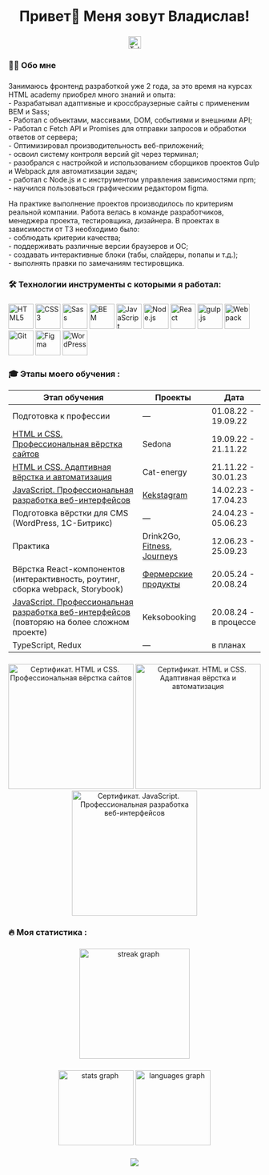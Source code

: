 ###

<h1 align="center">Привет👋 Меня зовут Владислав!</h1>

###

<div align="center">
    <a href="https://t.me/vlados66625">
        <img src="https://img.shields.io/static/v1?message=Telegram&logo=telegram&label=&color=2CA5E0&logoColor=white&labelColor=&style=for-the-badge"
            height="25" alt="Telegram" />
    </a>
</div>

###

<h3 align="left">👩‍💻 Обо мне</h3>

###

<p align="left">Занимаюсь фронтенд разработкой уже 2 года, за это время на курсах HTML academy приобрел много знаний и опыта: <br> - Разрабатывал адаптивные и кроссбраузерные сайты с примененим BEM и Sass;<br>- Работал с объектами, массивами, DOM, событиями и внешними API;<br>- Работал с Fetch API и Promises для отправки запросов и обработки ответов от сервера;<br>- Оптимизировал производительность веб-приложений;<br>- освоил систему контроля версий git через терминал;<br>- разобрался с настройкой и использованием сборщиков проектов Gulp и Webpack для автоматизации задач;<br>- работал с Node.js и с инструментом управления зависимостями npm;<br>- научился пользоваться графическим редактором figma.</p>
<p align="left">На практике выполнение проектов производилось по критериям реальной компании. Работа велась в команде разработчиков, менеджера проекта, тестировщика, дизайнера. В проектах в зависимости от ТЗ необходимо было:<br>- соблюдать критерии качества;<br>- поддерживать различные версии браузеров и ОС;<br>- создавать интерактивные блоки (табы, слайдеры, попапы и т.д.);<br>- выполнять правки по замечаниям тестировщика.</p>

###

<h3 align="left">🛠 Технологии инструменты с которыми я работал:</h3>

###

<div align="left">
    <a href="https://en.wikipedia.org/wiki/HTML5"><img
            src="https://profilinator.rishav.dev/skills-assets/html5-original-wordmark.svg" alt="HTML5"
            height="50" /></a>
    <a href="https://www.w3schools.com/css/"><img
            src="https://profilinator.rishav.dev/skills-assets/css3-original-wordmark.svg" alt="CSS3" height="50" /></a>
    <a href="https://sass-lang.com/"><img src="https://profilinator.rishav.dev/skills-assets/sass-original.svg"
            alt="Sass" height="50" /></a>
    <a href="http://getbem.com/"><img src="https://profilinator.rishav.dev/skills-assets/bem.svg" alt="BEM"
            height="50" /></a>
    <a href="https://www.javascript.com/"><img
            src="https://profilinator.rishav.dev/skills-assets/javascript-original.svg" alt="JavaScript"
            height="50" /></a>
    <a href="https://nodejs.org/"><img src="https://profilinator.rishav.dev/skills-assets/nodejs-original-wordmark.svg"
            alt="Node.js" height="50" /></a>
    <a href="https://reactjs.org/"><img src="https://profilinator.rishav.dev/skills-assets/react-original-wordmark.svg"
            alt="React" height="50" /></a>
    <a href="https://gulpjs.com/"><img src="https://profilinator.rishav.dev/skills-assets/gulp-plain.svg" alt="gulp.js"
            height="50" /></a>
    <a href="https://webpack.js.org/"><img src="https://profilinator.rishav.dev/skills-assets/webpack-original.svg"
            alt="Webpack" height="50" /></a>
    <a href="https://github.com/"><img src="https://profilinator.rishav.dev/skills-assets/git-scm-icon.svg" alt="Git"
            height="50" /></a>
    <a href="https://www.figma.com/"><img src="https://profilinator.rishav.dev/skills-assets/figma-icon.svg" alt="Figma"
            height="50" /></a>
    <a href="https://wordpress.com/"><img src="https://profilinator.rishav.dev/skills-assets/wordpress.png"
            alt="WordPress" height="50" /></a>
</div>

###

<h3 align="left">🎓 Этапы моего обучения :</h3>

<table>
    <thead>
        <tr>
            <th>Этап обучения</th>
            <th>Проекты</th>
            <th>Дата</th>
        </tr>
    </thead>
    <tbody>
        <tr>
            <td>Подготовка к профессии</td>
            <td>—</td>
            <td>01.08.22 - 19.09.22</td>
        </tr>
        <tr>
            <td><a class="main-menu__link" href="https://htmlacademy.ru/intensive/htmlcss">
                    HTML и&nbsp;CSS. Профессиональная вёрстка сайтов
                </a></td>
            <td>Sedona</td>
            <td>19.09.22 - 21.11.22</td>
        </tr>
        <tr>
            <td><a class="main-menu__link" href="https://htmlacademy.ru/intensive/adaptive">
                    HTML и&nbsp;CSS. Адаптивная вёрстка и&nbsp;автоматизация
                </a></td>
            <td>Cat-energy</td>
            <td>21.11.22 - 30.01.23</td>
        </tr>
        <tr>
            <td><a class="main-menu__link" href="https://htmlacademy.ru/intensive/javascript">
                    JavaScript. Профессиональная разработка веб-интерфейсов
                </a></td>
            <td><a class="main-menu__link" href="https://vlados66625.github.io/my-projects/">Kekstagram</a></td>
            <td>14.02.23 - 17.04.23</td>
        </tr>
        <tr>
            <td>Подготовка вёрстки для CMS (WordPress, 1С-Битрикс)</td>
            <td>—</td>
            <td>24.04.23 - 05.06.23</td>
        </tr>
        <tr>
            <td>Практика</td>
            <td>Drink2Go, <a class="main-menu__link" href="https://vlados66625.github.io/my-projects/">Fitness</a>, <a class="main-menu__link" href="https://vlados66625.github.io/my-projects/">Journeys</a></td>
            <td>12.06.23 - 25.09.23</td>
        </tr>
        <tr>
            <td>Вёрстка React-компонентов (интерактивность, роутинг, сборка webpack, Storybook)</td>
            <td><a class="main-menu__link" href="https://vlados66625.github.io/my-projects/">Фермерские продукты</a></td>
            <td>20.05.24 - 20.08.24</td>
        </tr>
        <tr>
            <td><a class="main-menu__link" href="https://htmlacademy.ru/intensive/javascript">
                    JavaScript. Профессиональная разработка веб-интерфейсов
                </a> (повторяю на более сложном проекте)</td>
            <td>Keksobooking</td>
            <td>20.08.24 - в процессе</td>
        </tr>
        <tr>
            <td>TypeScript, Redux</td>
            <td>—</td>
            <td>в планах</td>
        </tr>
    </tbody>
</table>

###

<div align="center">
    <img src="https://vlados66625.github.io/my-projects/certificates/website-layout.jpg" width="250" alt="Cертификат. HTML и CSS. Профессиональная вёрстка сайтов"/>
    <img src="https://vlados66625.github.io/my-projects/certificates/adaptive-layout.jpg" width="250" alt="Cертификат. HTML и CSS. Адаптивная вёрстка и автоматизация"/>
    <img src="https://vlados66625.github.io/my-projects/certificates/professional-JS.jpg" width="250" alt="Cертификат. JavaScript. Профессиональная разработка веб-интерфейсов"/>
</div>

###

<h3 align="left">🔥 Моя статистика :</h3>

###

<div align="center">
    <img src="https://streak-stats.demolab.com?user=vlados66625&locale=en&mode=daily&theme=dark&hide_border=false&border_radius=5&order=3"
        height="220" alt="streak graph" />
</div>

###

<div align="center">
    <img src="https://github-readme-stats.vercel.app/api?username=vlados66625&hide_title=false&hide_rank=false&show_icons=true&include_all_commits=true&count_private=true&disable_animations=false&theme=dracula&locale=en&hide_border=false&order=1"
        height="150" alt="stats graph" />
    <img src="https://github-readme-stats.vercel.app/api/top-langs?username=vlados66625&locale=en&hide_title=false&layout=compact&card_width=320&langs_count=5&theme=dracula&hide_border=false&order=2"
        height="150" alt="languages graph" />
</div>

###

<div align="center">
    <img src="https://visitor-badge.laobi.icu/badge?page_id=vlados66625.vlados66625&" />
</div>

###
